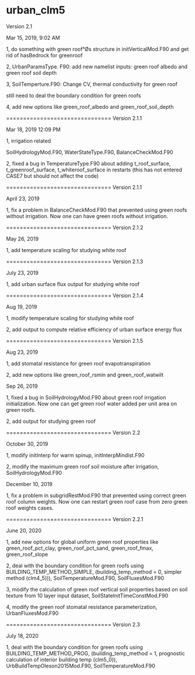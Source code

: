 # urban_clm5
Version 2.1


Mar 15, 2019, 9:02 AM

1, do something with green roof°Øs structure in initVerticalMod.F90 and get rid of hasBedrock for greenroof

2, UrbanParamsType. F90: add new namelist inputs: green roof albedo and green roof soil depth

3, SoilTemperture.F90: Change CV, thermal conductivity for green roof

still need to deal the boundary condition for green roofs

4, add new options like green_roof_albedo and green_roof_soil_depth

===============================
Version 2.1.1


Mar 18, 2019 12:09 PM

1, irrigation related 

SoilHydrologyMod.F90, WaterStateType.F90, BalanceCheckMod.F90

2, fixed a bug in TemperatureType.F90 about adding t_roof_surface, t_greenroof_surface, t_whiteroof_surface in restarts (this has not entered CASE7 but should not affect the code)


===============================
Version 2.1.1

April 23, 2019

1, fix a problem in BalanceCheckMod.F90 that prevented using green roofs without irrigation. Now one can have green roofs without irrigation. 


===============================
Version 2.1.2

May 26, 2019

1, add temperature scaling for studying white roof


===============================
Version 2.1.3

July 23, 2019

1, add urban surface flux output for studying white roof


===============================
Version 2.1.4

Aug 19, 2019

1, modify temperature scaling for studying white roof 

2, add output to compute relative efficiency of urban surface energy flux


===============================
Version 2.1.5

Aug 23, 2019

1, add stomatal resistance for green roof evapotranspiration

2, add new options like green_roof_rsmin and green_roof_watwilt

Sep 26, 2019

1, fixed a bug in SoilHydrologyMod.F90 about green roof irrigation initialization. Now one can get green roof water added per unit area on green roofs.

2, add output for studying green roof


===============================
Version 2.2 


October 30, 2019

1, modify initInterp for warm spinup, initInterpMindist.F90

2, modify the maximum green roof soil moisture after irrigation, SoilHydrologyMod.F90

December 10, 2019

1, fix a problem in subgridRestMod.F90 that prevented using correct green roof column weights. Now one can restart green roof case from zero green roof weights cases.


===============================
Version 2.2.1


June 20, 2020

1, add new options for global uniform green roof properties like green_roof_pct_clay, green_roof_pct_sand, green_roof_fmax, green_roof_slope

2, deal with the boundary condition for green roofs using BUILDING_TEMP_METHOD_SIMPLE, (building_temp_method = 0, simpler method (clm4_5))), SoilTemperatureMod.F90, SoilFluxesMod.F90

3, modify the calculation of green roof vertical soil properties based on soil texture from 10 layer input dataset, SoilStateInitTimeConstMod.F90

4, modify the green roof stomatal resistance parameterization, UrbanFluxesMod.F90


===============================
Version 2.3


July 18, 2020

1, deal with the boundary condition for green roofs using BUILDING_TEMP_METHOD_PROG, (building_temp_method = 1, prognostic calculation of interior building temp (clm5_0)), UrbBuildTempOleson2015Mod.F90, SoilTemperatureMod.F90
